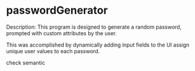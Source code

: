# passwordGenerator

Description:
This program is designed to generate a random password, prompted with custom attributes by the user. 

This was accomplished by dynamically adding input fields to the UI assign unique user values to each password. 

check semantic 